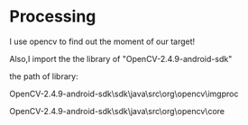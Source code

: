 # Processing

I use opencv to find out the moment of our target!

Also,I import the the library of "OpenCV-2.4.9-android-sdk"

the path of library:

OpenCV-2.4.9-android-sdk\sdk\java\src\org\opencv\imgproc

OpenCV-2.4.9-android-sdk\sdk\java\src\org\opencv\core
